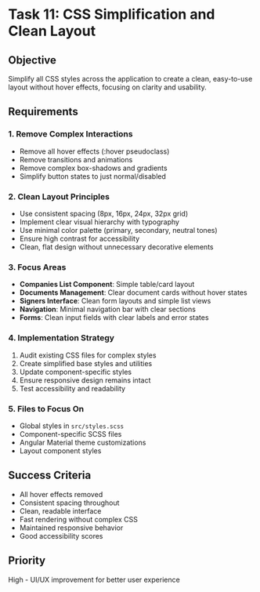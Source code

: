 # Task 11: CSS Simplification and Clean Layout

## Objective

Simplify all CSS styles across the application to create a clean, easy-to-use layout without hover effects, focusing on clarity and usability.

## Requirements

### 1. Remove Complex Interactions

- Remove all hover effects (:hover pseudoclass)
- Remove transitions and animations
- Remove complex box-shadows and gradients
- Simplify button states to just normal/disabled

### 2. Clean Layout Principles

- Use consistent spacing (8px, 16px, 24px, 32px grid)
- Implement clear visual hierarchy with typography
- Use minimal color palette (primary, secondary, neutral tones)
- Ensure high contrast for accessibility
- Clean, flat design without unnecessary decorative elements

### 3. Focus Areas

- **Companies List Component**: Simple table/card layout
- **Documents Management**: Clear document cards without hover states
- **Signers Interface**: Clean form layouts and simple list views
- **Navigation**: Minimal navigation bar with clear sections
- **Forms**: Clean input fields with clear labels and error states

### 4. Implementation Strategy

1. Audit existing CSS files for complex styles
2. Create simplified base styles and utilities
3. Update component-specific styles
4. Ensure responsive design remains intact
5. Test accessibility and readability

### 5. Files to Focus On

- Global styles in `src/styles.scss`
- Component-specific SCSS files
- Angular Material theme customizations
- Layout component styles

## Success Criteria

- All hover effects removed
- Consistent spacing throughout
- Clean, readable interface
- Fast rendering without complex CSS
- Maintained responsive behavior
- Good accessibility scores

## Priority

High - UI/UX improvement for better user experience
